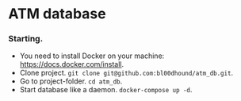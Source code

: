 # ATM database

### Starting.

* You need to install Docker on your machine: https://docs.docker.com/install.
* Clone project. `git clone git@github.com:bl00dhound/atm_db.git`.
* Go to project-folder. `cd atm_db`.
* Start database like a daemon. `docker-compose up -d`.
